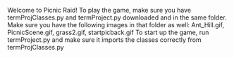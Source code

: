 Welcome to Picnic Raid!
To play the game, make sure you have termProjClasses.py and termProject.py downloaded and in the same folder.
Make sure you have the following images in that folder as well: 
Ant_Hill.gif, PicnicScene.gif, grass2.gif, startpicback.gif
To start up the game, run termProject.py and make sure it imports the classes correctly from termProjClasses.py

